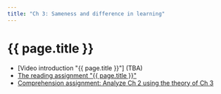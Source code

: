 ```yaml
---
title: "Ch 3: Sameness and difference in learning"
---
```

# {{ page.title }}

- [Video introduction "{{ page.title }}"] (TBA)
- [The reading assignment "{{ page.title }}"][ch3-reading]
- [Comprehension assignment: Analyze Ch 2 using the theory of Ch 3][ch3-compr]

[ch3-video]: ""
[ch3-reading]: https://eu.feedbackfruits.com/courses/activity-course/1a0e4fc1-1da9-4f19-8a4a-c86682a83563
[ch3-compr]: https://eu.feedbackfruits.com/courses/activity-course/bd7f02ce-3a3f-475c-9945-f51a92795d17
